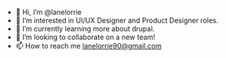 - 👋 Hi, I’m @lanelorrie
- 👀 I’m interested in UI/UX Designer and Product Designer roles.
- 🌱 I’m currently learning more about drupal.
- 💞️ I’m looking to collaborate on a new team!
- 📫 How to reach me lanelorrie90@gmail.com

<!---
lanelorrie/lanelorrie is a ✨ special ✨ repository because its `README.md` (this file) appears on your GitHub profile.
You can click the Preview link to take a look at your changes.
--->
